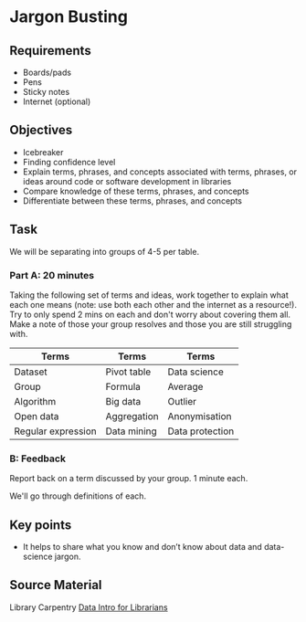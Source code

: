 Jargon Busting
==============

Requirements
------------

- Boards/pads
- Pens
- Sticky notes
- Internet (optional)

Objectives
----------

- Icebreaker
- Finding confidence level
- Explain terms, phrases, and concepts associated with terms, phrases, or ideas around code or software development in libraries
- Compare knowledge of these terms, phrases, and concepts
- Differentiate between these terms, phrases, and concepts

Task
----

We will be separating into groups of 4-5 per table.

### Part A: 20 minutes

Taking the following set of terms and ideas, work together to explain what each one means (note: use both each other and the internet as a resource!).  Try to only spend 2 mins on each and don't worry about covering them all.  Make a note of those your group resolves and those you are still struggling with.

| Terms | Terms | Terms |
| ----- | ----- | ----- |
| Dataset | Pivot table | Data science |
| Group | Formula | Average |
| Algorithm | Big data | Outlier |
| Open data | Aggregation | Anonymisation |
| Regular expression | Data mining | Data protection |

### B: Feedback

Report back on a term discussed by your group. 1 minute each.

We'll go through definitions of each.

Key points
----------

- It helps to share what you know and don’t know about data and data-science jargon.

Source Material
---------------

Library Carpentry [Data Intro for Librarians](http://data-lessons.github.io/library-data-intro/)